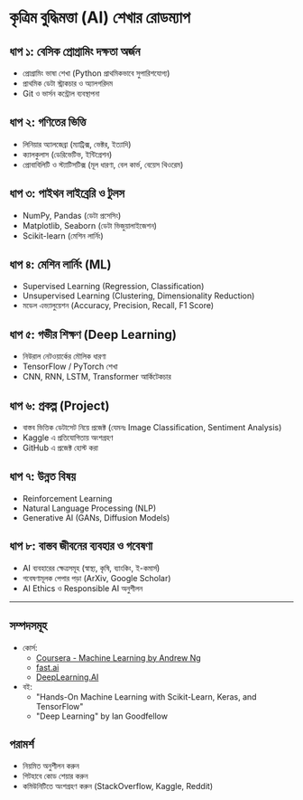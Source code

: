 # কৃত্রিম বুদ্ধিমত্তা (AI) শেখার রোডম্যাপ

## ধাপ ১: বেসিক প্রোগ্রামিং দক্ষতা অর্জন
- প্রোগ্রামিং ভাষা শেখা (Python প্রাথমিকভাবে সুপারিশযোগ্য)
- প্রাথমিক ডেটা স্ট্রাকচার ও অ্যালগরিদম
- Git ও ভার্সন কন্ট্রোল ব্যবস্থাপনা

## ধাপ ২: গণিতের ভিত্তি
- লিনিয়ার অ্যালজেব্রা (ম্যাট্রিক্স, ভেক্টর, ইত্যাদি)
- ক্যালকুলাস (ডেরিভেটিভ, ইন্টিগ্রেশন)
- প্রোবাবিলিটি ও স্ট্যাটিসটিক্স (মূল ধারণা, বেল কার্ভ, বেয়েস থিওরেম)

## ধাপ ৩: পাইথন লাইব্রেরি ও টুলস
- NumPy, Pandas (ডেটা প্রসেসিং)
- Matplotlib, Seaborn (ডেটা ভিজুয়ালাইজেশন)
- Scikit-learn (মেশিন লার্নিং)

## ধাপ ৪: মেশিন লার্নিং (ML)
- Supervised Learning (Regression, Classification)
- Unsupervised Learning (Clustering, Dimensionality Reduction)
- মডেল এভ্যালুয়েশন (Accuracy, Precision, Recall, F1 Score)

## ধাপ ৫: গভীর শিক্ষণ (Deep Learning)
- নিউরাল নেটওয়ার্কের মৌলিক ধারণা
- TensorFlow / PyTorch শেখা
- CNN, RNN, LSTM, Transformer আর্কিটেকচার

## ধাপ ৬: প্রকল্প (Project)
- বাস্তব ভিত্তিক ডেটাসেট নিয়ে প্রজেক্ট (যেমনঃ Image Classification, Sentiment Analysis)
- Kaggle এ প্রতিযোগিতায় অংশগ্রহণ
- GitHub এ প্রজেক্ট হোস্ট করা

## ধাপ ৭: উন্নত বিষয়
- Reinforcement Learning
- Natural Language Processing (NLP)
- Generative AI (GANs, Diffusion Models)

## ধাপ ৮: বাস্তব জীবনের ব্যবহার ও গবেষণা
- AI ব্যবহারের ক্ষেত্রসমূহ (স্বাস্থ্য, কৃষি, ব্যাংকিং, ই-কমার্স)
- গবেষণামূলক পেপার পড়া (ArXiv, Google Scholar)
- AI Ethics ও Responsible AI অনুশীলন

---

## সম্পদসমূহ
- কোর্স: 
  - [Coursera - Machine Learning by Andrew Ng](https://www.coursera.org/learn/machine-learning)
  - [fast.ai](https://www.fast.ai/)
  - [DeepLearning.AI](https://www.deeplearning.ai/)
- বই:
  - "Hands-On Machine Learning with Scikit-Learn, Keras, and TensorFlow"
  - "Deep Learning" by Ian Goodfellow

## পরামর্শ
- নিয়মিত অনুশীলন করুন
- গিটহাবে কোড শেয়ার করুন
- কমিউনিটিতে অংশগ্রহণ করুন (StackOverflow, Kaggle, Reddit)


